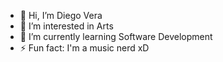- 👋 Hi, I’m Diego Vera
- 👀 I’m interested in Arts
- 🌱 I’m currently learning Software Development
- ⚡ Fun fact: I'm a music nerd xD

<!---
DiegoVT17/DiegoVT17 is a ✨ special ✨ repository because its `README.md` (this file) appears on your GitHub profile.
You can click the Preview link to take a look at your changes.
--->
